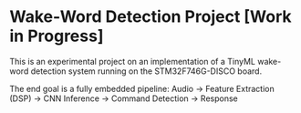  # Wake-Word Detection Project [Work in Progress]
 
This is an experimental project on an implementation of a TinyML wake-word detection system running on the STM32F746G-DISCO board.

The end goal is a fully embedded pipeline: Audio → Feature Extraction (DSP) → CNN Inference → Command Detection → Response
